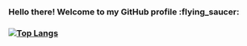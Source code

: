 <h3>Hello there! Welcome to my GitHub profile :flying_saucer: <h3>

[![Top Langs](https://github-readme-stats.vercel.app/api/top-langs/?username=giadagabriele&layout=compact)](https://github.com/anuraghazra/github-readme-stats)


